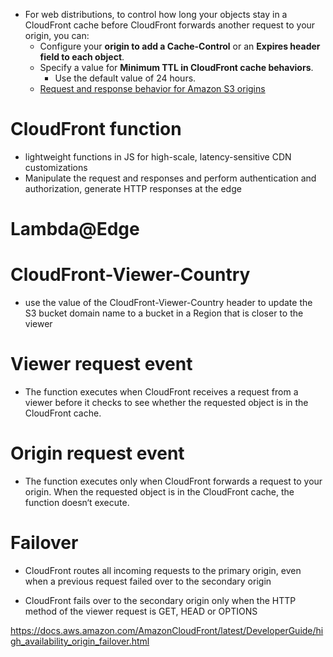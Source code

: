 - For web distributions, to control how long your objects stay in a CloudFront cache before CloudFront forwards another request to your origin, you can:
  - Configure your **origin to add a Cache-Control** or an **Expires header field to each object**.
  - Specify a value for **Minimum TTL in CloudFront cache behaviors**.
    - Use the default value of 24 hours.
  - [Request and response behavior for Amazon S3 origins](https://docs.aws.amazon.com/AmazonCloudFront/latest/DeveloperGuide/RequestAndResponseBehaviorS3Origin.html)

# CloudFront function

* lightweight functions in JS for high-scale, latency-sensitive CDN customizations
* Manipulate the request and responses and perform authentication and authorization, generate HTTP responses at the edge

# Lambda@Edge
# CloudFront-Viewer-Country

* use the value of the CloudFront-Viewer-Country header to update the S3 bucket domain name to a bucket in a Region that is closer to the viewer

# Viewer request event

* The function executes when CloudFront receives a request from a viewer before it checks to see whether the requested object is in the CloudFront cache.

# Origin request event

* The function executes only when CloudFront forwards a request to your origin. When the requested object is in the CloudFront cache, the function doesn‘t execute.

# Failover

* CloudFront routes all incoming requests to the primary origin, even when a previous request failed over to the secondary origin

* CloudFront fails over to the secondary origin only when the HTTP method of the viewer request is GET, HEAD or OPTIONS

https://docs.aws.amazon.com/AmazonCloudFront/latest/DeveloperGuide/high_availability_origin_failover.html